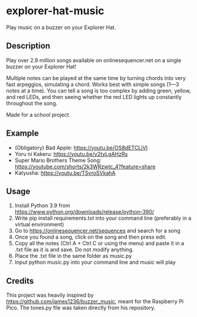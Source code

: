 # explorer-hat-music
Play music on a buzzer on your Explorer Hat.

## Description
Play over 2.9 million songs available on onlinesequencer.net on a single buzzer on your Explorer Hat!

Multiple notes can be played at the same time by turning chords into very fast arpeggios, simulating a chord. 
Works best with simple songs (1—3 notes at a time). You can tell a song is too complex by adding green, yellow, and red LEDs, and then seeing whether the red LED lights up constantly throughout the song.

Made for a school project.

## Example
- (Obligatory) Bad Apple: https://youtu.be/OS8dETCLiVI
- Yoru ni Kakeru: https://youtu.be/y2tyLgAHzRs
- Super Mario Brothers Theme Song: https://youtube.com/shorts/2k3WRzwtc_4?feature=share
- Katyusha: https://youtu.be/TSvroSVkahA

## Usage
1. Install Python 3.9 from https://www.python.org/downloads/release/python-390/
2. Write pip install requirements.txt into your command line (preferably in a virtual environment)
3. Go to https://onlinesequencer.net/sequences and search for a song
4. Once you found a song, click on the song and then press edit.
5. Copy all the notes (Ctrl A + Ctrl C or using the menu) and paste it in a .txt file as it is and save. Do not modify anything.
6. Place the .txt file in the same folder as music.py
7. Input python music.py <file name here> into your command line and music will play

## Credits
This project was heavily inspired by https://github.com/james1236/buzzer_music, meant for the Raspberry Pi Pico. The tones.py file was taken directly from his repository.

